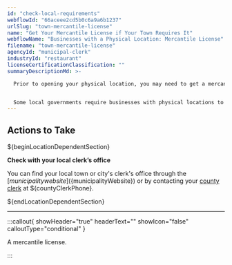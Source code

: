 ```yaml
---
id: "check-local-requirements"
webflowId: "66aceee2cd5b0c6a9a6b1237"
urlSlug: "town-mercantile-license"
name: "Get Your Mercantile License if Your Town Requires It"
webflowName: "Businesses with a Physical Location: Mercantile License"
filename: "town-mercantile-license"
agencyId: "municipal-clerk"
industryId: "restaurant"
licenseCertificationClassification: ""
summaryDescriptionMd: >-

  Prior to opening your physical location, you may need to get a mercantile license.


  Some local governments require businesses with physical locations to get a mercantile license. Each town or city will have its own application process for the mercantile license.
---
```


## Actions to Take

${beginLocationDependentSection}

**Check with your local clerk’s office**

You can find your local town or city's clerk's office through the [${municipality} website](${municipalityWebsite}) or by contacting your [county clerk](${countyClerkWebsite}) at ${countyClerkPhone}.

${endLocationDependentSection}

---

:::callout{ showHeader="true" headerText="" showIcon="false" calloutType="conditional" }

A mercantile license.

:::
